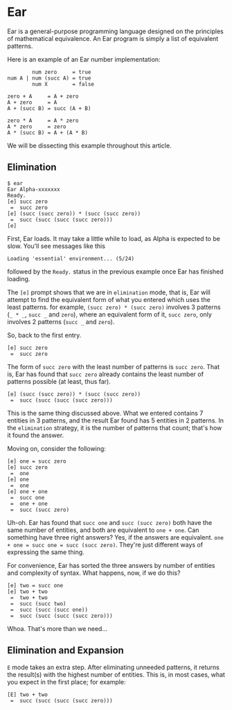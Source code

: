 # Ear

Ear is a general-purpose programming language designed on the principles of
mathematical equivalence. An Ear program is simply a list of equivalent
patterns.

Here is an example of an Ear number implementation:

            num zero     = true
    num A | num (succ A) = true
            num X        = false

    zero + A     = A + zero
    A + zero     = A
    A + (succ B) = succ (A + B)

    zero * A     = A * zero
    A * zero     = zero
    A * (succ B) = A + (A * B)

We  will  be dissecting this example  throughout  this article.

## Elimination

    $ ear
    Ear Alpha-xxxxxxx
    Ready.
    [e] succ zero
     =  succ zero
    [e] (succ (succ zero)) * (succ (succ zero))
     =  succ (succ (succ (succ zero)))
    [e]

First, Ear loads. It may take a little while to load, as Alpha is expected to
be slow. You'll see messages like this

    Loading 'essential' environment... (5/24)

followed by the `Ready.` status in the previous example once Ear has finished
loading.

The `[e]` prompt shows that we are in `elimination` mode, that is, Ear will
attempt to find the equivalent form of what you entered which uses the least
patterns. for example, `(succ zero) * (succ zero)` involves 3 patterns
(`_ * _`, `succ _` and `zero`), where an equivalent form of it, `succ zero`,
only involves 2 patterns (`succ _` and `zero`).

So, back to the first entry.

    [e] succ zero
     =  succ zero

The form of `succ zero` with the least number of patterns is `succ zero`. That
is, Ear has found that `succ zero` already contains the least number of
patterns possible (at least, thus far).

    [e] (succ (succ zero)) * (succ (succ zero))
     =  succ (succ (succ (succ zero)))

This is the same thing discussed above. What we entered contains 7 entities in
3 patterns, and the result Ear found has 5 entities in 2 patterns. In the
`elimination` strategy, it is the number of patterns that count; that's how it
found the answer.

Moving on, consider the following:

    [e] one = succ zero
    [e] succ zero
     =  one
    [e] one
     =  one
    [e] one + one
     =  succ one
     =  one + one
     =  succ (succ zero)

Uh-oh. Ear has found that `succ one` and `succ (succ zero)` both have the same
number of entities, and both are equivalent to `one + one`. Can something have
three right answers? Yes, if the answers are equivalent.
`one + one = succ one = succ (succ zero)`. They're just different ways of
expressing the same thing.

For convenience, Ear has sorted the three answers by number of entities and
complexity of syntax. What happens, now, if we do this?

    [e] two = succ one
    [e] two + two
     =  two + two
     =  succ (succ two)
     =  succ (succ (succ one))
     =  succ (succ (succ (succ zero)))

Whoa. That's more than we need...

## Elimination and Expansion

`E` mode takes an extra step. After eliminating unneeded patterns, it returns
the result(s) with the highest number of entities. This is, in most cases,
what you expect in the first place; for example:

    [E] two + two
     =  succ (succ (succ (succ zero)))
